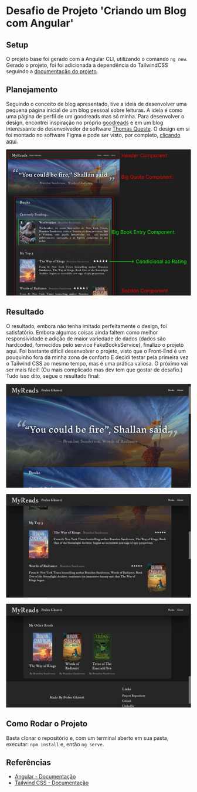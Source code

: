 # Desafio de Projeto 'Criando um Blog com Angular'

## Setup
O projeto base foi gerado com a Angular CLI, utilizando o comando `ng new`.
Gerado  o projeto, foi foi adicionada a dependência do TailwindCSS seguindo a [documentação do projeto](https://tailwindcss.com/docs/installation/framework-guides/angular).

## Planejamento
Seguindo o conceito de blog apresentado, tive a ideia de desenvolver uma pequena página inicial de um blog pessoal sobre leituras. A ideia é como uma página de perfil de um goodreads mas só minha.
Para desenvolver o design, encontrei inspiração no próprio [goodreads](https://www.goodreads.com/) e em um blog interessante do desenvolvedor de software [Thomas Queste](https://www.tomsquest.com/).
O design em si foi montado no software Figma e pode ser visto, por completo, [clicando aqui](https://www.figma.com/design/SpcEBQjQOufytiuTOyiwzW/Angular-Blog---MyReads?node-id=0-1&t=QwjVlc7kHgCwT6mk-1).

![Imagem do design desenvolvido](./img/design_annotated.png)

## Resultado
O resultado, embora não tenha imitado perfeitamente o design, foi satisfatório. Embora algumas coisas ainda faltem como melhor responsividade e adição de maior variedade de dados (dados são hardcoded, fornecidos pelo service FakeBooksService), finalizo o projeto aqui.
Foi bastante difícil desenvolver o projeto, visto que o Front-End é um pouquinho fora da minha zona de conforto E decidi testar pela primeira vez o Tailwind CSS ao mesmo tempo, mas é uma prática valiosa. O próximo vai ser mais fácil! (Ou mais complicado mas dev tem que gostar de desafio.)
Tudo isso dito, segue o resultado final:

![Imagem (1 de 3) do Blog Finalizado](./img/final_1.png)

![Imagem (2 de 3) do Blog Finalizado](./img/final_2.png)

![Imagem (3 de 3) do Blog Finalizado](./img/final_3.png)

## Como Rodar o Projeto
Basta clonar o repositório e, com um terminal aberto em sua pasta, executar: `npm install` e, então `ng serve`. 

## Referências
- [Angular - Documentação](https://angular.dev/overview)
- [Tailwind CSS - Documentação](https://tailwindcss.com/docs/installation/framework-guides/angular)
